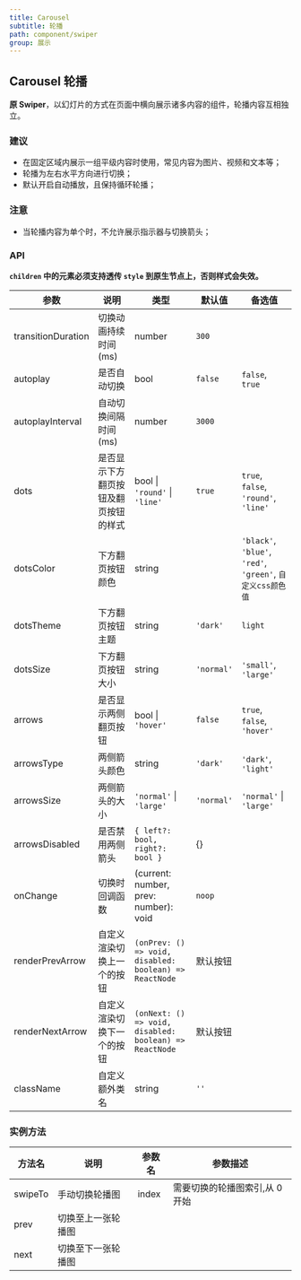 ```yaml
---
title: Carousel
subtitle: 轮播
path: component/swiper
group: 展示
---
```


## Carousel 轮播

**原 Swiper**，以幻灯片的方式在页面中横向展示诸多内容的组件，轮播内容互相独立。

### 建议

- 在固定区域内展示一组平级内容时使用，常见内容为图片、视频和文本等；
- 轮播为左右水平方向进行切换；
- 默认开启自动播放，且保持循环轮播；

### 注意

- 当轮播内容为单个时，不允许展示指示器与切换箭头；

### API

**`children` 中的元素必须支持透传 `style` 到原生节点上，否则样式会失效。**

| 参数               | 说明                                 | 类型                                                   | 默认值     | 备选值                                                     |
| ------------------ | ------------------------------------ | ------------------------------------------------------ | ---------- | ---------------------------------------------------------- |
| transitionDuration | 切换动画持续时间(ms)                 | number                                                 | `300`      |                                                            |
| autoplay           | 是否自动切换                         | bool                                                   | `false`    | `false`, `true`                                            |
| autoplayInterval   | 自动切换间隔时间(ms)                 | number                                                 | `3000`     |                                                            |
| dots               | 是否显示下方翻页按钮及翻页按钮的样式 | bool \| `'round'` \| `'line'`                          | `true`     | `true`, `false`, `'round'`, `'line'`                       |
| dotsColor          | 下方翻页按钮颜色                     | string                                                 |            | `'black'`, `'blue'`, `'red'`, `'green'`, `自定义css颜色值` |
| dotsTheme          | 下方翻页按钮主题                     | string                                                 | `'dark'`   | `light`                                                    |
| dotsSize           | 下方翻页按钮大小                     | string                                                 | `'normal'` | `'small'`, `'large'`                                       |
| arrows             | 是否显示两侧翻页按钮                 | bool \| `'hover'`                                      | `false`    | `true`, `false`, `'hover'`                                 |
| arrowsType         | 两侧箭头颜色                         | string                                                 | `'dark'`   | `'dark'`, `'light'`                                        |
| arrowsSize         | 两侧箭头的大小                       | `'normal'` \| `'large'`                                | `'normal'` | `'normal'` \| `'large'`                                    |
| arrowsDisabled     | 是否禁用两侧箭头                     | `{ left?: bool, right?: bool }`                        | {}         |
| onChange           | 切换时回调函数                       | (current: number, prev: number): void                  | `noop`     |                                                            |
| renderPrevArrow    | 自定义渲染切换上一个的按钮           | `(onPrev: () => void, disabled: boolean) => ReactNode` | 默认按钮   |                                                            |
| renderNextArrow    | 自定义渲染切换下一个的按钮           | `(onNext: () => void, disabled: boolean) => ReactNode` | 默认按钮   |                                                            |
| className          | 自定义额外类名                       | string                                                 | `''`       |                                                            |

### 实例方法

| 方法名  | 说明               | 参数名 | 参数描述                       |
| ------- | ------------------ | ------ | ------------------------------ |
| swipeTo | 手动切换轮播图     | index  | 需要切换的轮播图索引,从 0 开始 |
| prev    | 切换至上一张轮播图 |        |                                |
| next    | 切换至下一张轮播图 |        |                                |

